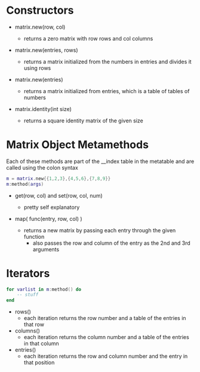 # Constructors

- matrix.new(row, col)
	- returns a zero matrix with row rows and col columns
- matrix.new(entries, rows)
	- returns a matrix initialized from the numbers in entries and divides it using rows
- matrix.new(entries)
	- returns a matrix initialized from entries, which is a table of tables of numbers

- matrix.identity(int size)
	- returns a square identity matrix of the given size

# Matrix Object Metamethods
Each of these methods are part of the \_\_index table in the metatable and are called using the colon syntax
```lua
m = matrix.new{{1,2,3},{4,5,6},{7,8,9}}
m:method(args)
```
- get(row, col) and set(row, col, num)
	- pretty self explanatory

- map( func(entry, row, col) )
	- returns a new matrix by passing each entry through the given function
		- also passes the row and column of the entry as the 2nd and 3rd arguments

# Iterators

```lua
for varlist in m:method() do
	-- stuff
end
```

- rows()
	- each iteration returns the row number and a table of the entries in that row
- columns()
	- each iteration returns the column number and a table of the entries in that column
- entries()
	- each iteration returns the row and column number and the entry in that position



